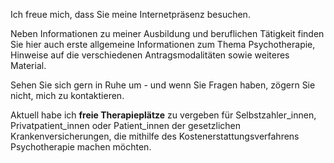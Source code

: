 Ich freue mich, dass Sie meine Internetpräsenz besuchen.

Neben Informationen zu meiner Ausbildung und beruflichen Tätigkeit finden Sie hier auch erste allgemeine Informationen zum Thema Psychotherapie, Hinweise auf die verschiedenen Antragsmodalitäten sowie weiteres Material.

Sehen Sie sich gern in Ruhe um - und wenn Sie Fragen haben, zögern Sie nicht, mich zu kontaktieren.

Aktuell habe ich **freie Therapieplätze** zu vergeben für Selbstzahler_innen, Privatpatient_innen oder Patient_innen der gesetzlichen Krankenversicherungen, die mithilfe des Kostenerstattungsverfahrens Psychotherapie machen möchten.
